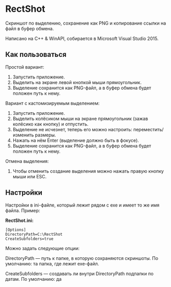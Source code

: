 # RectShot
Скриншот по выделению, сохранение как PNG и копирование ссылки на файл в буфер обмена.

Написано на C++ & WinAPI, собирается в Microsoft Visual Studio 2015.

## Как пользоваться
Простой вариант:
1. Запустить приложение.
2. Выделить на экране левой кнопкой мыши прямоугольник.
3. Выделение сохранится как PNG-файл, а в буфер обмена будет положен путь к нему.

Вариант с кастомизируемым выделением:
1. Запустить приложение.
2. Выделить колёсиком мыши на экране прямоугольник (зажав колёсико как кнопку) и отпустить.
3. Выделение не исчезнет, теперь его можно настроить: переместить/изменить размеры.
4. Нажать на нём Enter (выделение должно быть в фокусе).
5. Выделение сохранится как PNG-файл, а в буфер обмена будет положен путь к нему.

Отмена выделения:
1. Чтобы отменить создание выделения можно нажать правую кнопку мыши или ESC. 

## Настройки
Настройки в ini-файле, который лежит рядом с exe и имеет то же имя файла. Пример:

**RectShot.ini:**
```
[Options]
DirectoryPath=C:\RectShot
CreateSubfolders=true
```
Можно задать следующие опции:

DirectoryPath — путь к папке, в которую сохраняются скриншоты. По умолчанию: та папка, где лежит exe-файл.

CreateSubfolders — создавать ли внутри DirectoryPath подпапки по датам. По умолчанию: да
